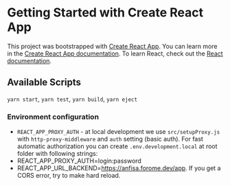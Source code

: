 # Getting Started with Create React App
This project was bootstrapped with [Create React App](https://github.com/facebook/create-react-app).
You can learn more in the [Create React App documentation](https://facebook.github.io/create-react-app/docs/getting-started).
To learn React, check out the [React documentation](https://reactjs.org/).

## Available Scripts
`yarn start`, `yarn test`, `yarn build`, `yarn eject`

### Environment configuration
- `REACT_APP_PROXY_AUTH` - at local development we use `src/setupProxy.js` with `http-proxy-middleware` and `auth` setting (basic auth). For fast automatic authorization you can create `.env.development.local` at root folder with following strings:
- REACT_APP_PROXY_AUTH=login:password
- REACT_APP_URL_BACKEND=https://anfisa.forome.dev/app.
If you get a CORS error, try to make hard reload.
